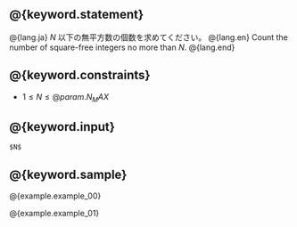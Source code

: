 ## @{keyword.statement}

@{lang.ja}
$N$ 以下の無平方数の個数を求めてください。
@{lang.en}
Count the number of square-free integers no more than $N$.
@{lang.end}

## @{keyword.constraints}

- $1 \leq N \leq @{param.N_MAX}$

## @{keyword.input}

```
$N$
```

## @{keyword.sample}

@{example.example_00}

@{example.example_01}

